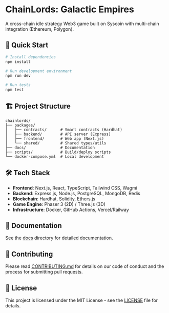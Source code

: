# ChainLords: Galactic Empires

A cross-chain idle strategy Web3 game built on Syscoin with multi-chain integration (Ethereum, Polygon).

## 🚀 Quick Start

```bash
# Install dependencies
npm install

# Run development environment
npm run dev

# Run tests
npm test
```

## 🏗️ Project Structure

```
chainlords/
├── packages/
│   ├── contracts/      # Smart contracts (Hardhat)
│   ├── backend/        # API server (Express)
│   ├── frontend/       # Web app (Next.js)
│   └── shared/         # Shared types/utils
├── docs/               # Documentation
├── scripts/            # Build/deploy scripts
└── docker-compose.yml  # Local development
```

## 🛠️ Tech Stack

- **Frontend**: Next.js, React, TypeScript, Tailwind CSS, Wagmi
- **Backend**: Express.js, Node.js, PostgreSQL, MongoDB, Redis
- **Blockchain**: Hardhat, Solidity, Ethers.js
- **Game Engine**: Phaser 3 (2D) / Three.js (3D)
- **Infrastructure**: Docker, GitHub Actions, Vercel/Railway

## 📖 Documentation

See the [docs](./docs) directory for detailed documentation.

## 🤝 Contributing

Please read [CONTRIBUTING.md](./CONTRIBUTING.md) for details on our code of conduct and the process for submitting pull requests.

## 📄 License

This project is licensed under the MIT License - see the [LICENSE](./LICENSE) file for details.

